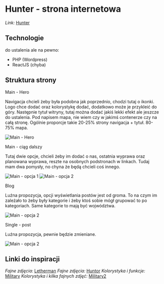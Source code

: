 # Hunter - strona internetowa

_Link:_ [Hunter](http://hunter.polkowice.pl/)

## Technologie

do ustalenia ale na pewno:

- PHP (Wordpress)
- ReactJS (chyba)

## Struktura strony

Main - Hero

Navigacja chcieli żeby była podobna jak poprzednio, chodzi tutaj o ikonki. Logo chce dodać oraz kolorystykę dodać, dodatkowo może je przykleić do góry. Następnie tytuł witryny, tutaj można dodać jakiś lekki efekt ale jeszcze do ustalenia. Pod napisem mapa, nie wiem czy w jakimś contenerze czy na całą stronę. Ogólnie proporcje takie 20-25% strony navigacja + tytuł. 80-75% mapa.

![Main - Hero](/img/main-hero.jpg)

Main - ciąg dalszy

Tutaj dwie opcje, chcieli żeby im dodać o nas, ostatnia wyprawa oraz planowana wyprawa, reszte na osobnych podstronach w linkach. Tudaj mam dwa pomysły, no chyna że będą chcieli coś innego.

![Main - opcja 1](/img/home-opcja1.jpg)
![Main - opcja 2](/img/home-opcja2.jpg)

Blog

Luźna propozycja, opcji wyświetlania postów jest od groma. To na czym im zależało to żeby były kategorie i żeby ktoś sobie mógł grupować to po kategoriach. Same kategorie to mają być wojwództwa.

![Main - opcja 2](/img/blog.jpg)

Single - post

Luźna propozycja, pewnie będzie zmieniane.

![Main - opcja 2](/img/single-post.jpg)

## Linki do inspiracji

_Fajne zdjęcia:_ [Letherman](https://www.demo.stringr.co/leatherman/)
_Fajne zdjęcia:_ [Huntor](http://demo2.themelexus.com/huntor/)
_Kolorystyka i funkcje:_ [Military](http://militarology.ancorathemes.com/)
_Kolorystyka i kilka fajnych zdjęć:_ [Military2](http://military.ancorathemes.com/)
